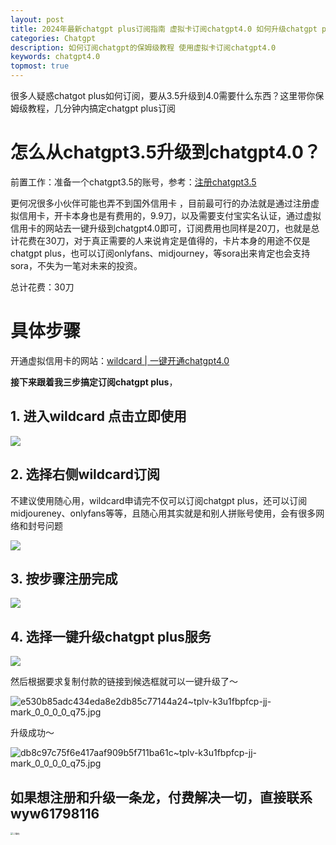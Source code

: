 ```yaml
---
layout: post
title: 2024年最新chatgpt plus订阅指南 虚拟卡订阅chatgpt4.0 如何升级chatgpt plus？
categories: Chatgpt
description: 如何订阅chatgpt的保姆级教程 使用虚拟卡订阅chatgpt4.0
keywords: chatgpt4.0
topmost: true
---
```

很多人疑惑chatgot plus如何订阅，要从3.5升级到4.0需要什么东西？这里带你保姆级教程，几分钟内搞定chatgpt plus订阅

# 怎么从chatgpt3.5升级到chatgpt4.0？

前置工作：准备一个chatgpt3.5的账号，参考：[注册chatgpt3.5](https://freecoastline.github.io/chatgpt-guide/handbook/registerChatgpt.html)

更何况很多小伙伴可能也弄不到国外信用卡 ，目前最可行的办法就是通过注册虚拟信用卡，开卡本身也是有费用的，9.9刀，以及需要支付宝实名认证，通过虚拟信用卡的网站去一键升级到chatgpt4.0即可，订阅费用也同样是20刀，也就是总计花费在30刀，对于真正需要的人来说肯定是值得的，卡片本身的用途不仅是chatgpt plus，也可以订阅onlyfans、midjourney，等sora出来肯定也会支持sora，不失为一笔对未来的投资。

总计花费：30刀

# 具体步骤

开通虚拟信用卡的网站：[wildcard | 一键开通chatgpt4.0](<https://bewildcard.com/i/YAWEI6>)

**接下来跟着我三步搞定订阅chatgpt plus**，

## 1. 进入wildcard 点击立即使用

![](https://p.ipic.vip/77rx7h.jpg)

## 2. 选择右侧wildcard订阅

不建议使用随心用，wildcard申请完不仅可以订阅chatgpt plus，还可以订阅midjoureney、onlyfans等等，且随心用其实就是和别人拼账号使用，会有很多网络和封号问题

![](https://p.ipic.vip/bl4wmg.jpg)

## 3. 按步骤注册完成

![](https://p.ipic.vip/imyadc.jpg)



## 4. 选择一键升级chatgpt plus服务

![](https://p.ipic.vip/qk0zt6.jpg)

然后根据要求复制付款的链接到候选框就可以一键升级了～

![e530b85adc434eda8e2db85c77144a24~tplv-k3u1fbpfcp-jj-mark_0_0_0_0_q75.jpg](https://s2.loli.net/2024/01/27/EKaXiocm2kbLrY3.png)

升级成功～

![db8c97c75f6e417aaf909b5f711ba61c~tplv-k3u1fbpfcp-jj-mark_0_0_0_0_q75.jpg](https://s2.loli.net/2024/01/27/WmT1EI5LanPOU9B.jpg)

## 如果想注册和升级一条龙，付费解决一切，直接联系wyw61798116

<img src="https://s2.loli.net/2024/02/07/kem9G1HbYIjxsLJ.png" alt="二维码" style="zoom:25%;" />
